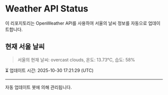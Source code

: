 
# Weather API Status

이 리포지토리는 OpenWeather API를 사용하여 서울의 날씨 정보를 자동으로 업데이트합니다.

## 현재 서울 날씨
> 서울의 현재 날씨: overcast clouds, 온도: 13.73°C, 습도: 58%

⏳ 업데이트 시간: 2025-10-30 17:21:29 (UTC)

---
자동 업데이트 봇에 의해 관리됩니다.
